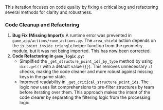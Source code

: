 This iteration focuses on code quality by fixing a critical bug and refactoring several methods for clarity and robustness.

### Code Cleanup and Refactoring

1.  **Bug Fix (Missing Import):** A runtime error was prevented in `game_app/actions/rune_actions.py`. The `area_shield` action depends on the `is_point_inside_triangle` helper function from the geometry module, but it was not being imported. This has now been corrected.
2.  **Code Refactoring in `game_logic.py`:**
    *   Simplified the `_get_structure_point_ids_by_type` method by using `dict.get()` with a default value (`{}`). This removes unnecessary `if` checks, making the code cleaner and more robust against missing keys in the game state.
    *   Improved readability in `_get_critical_structure_point_ids`. The logic now uses list comprehensions to pre-filter structures by team before iterating over them. This approach makes the intent of the code clearer by separating the filtering logic from the processing logic.